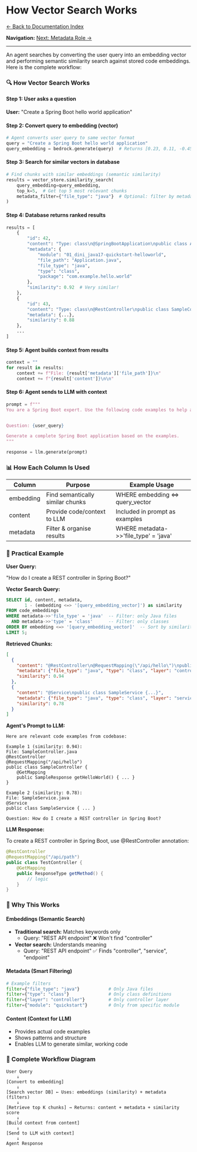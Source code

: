 # How Vector Search Works

[← Back to Documentation Index](../README.md)

**Navigation:** [Next: Metadata Role →](./02_metadata_role.md)

---

An agent searches by converting the user query into an embedding vector and performing semantic similarity search against stored code embeddings. Here is the complete workflow:

### 🔍 How Vector Search Works

#### Step 1: User asks a question

**User:** "Create a Spring Boot hello world application"

#### Step 2: Convert query to embedding (vector)

```python
# Agent converts user query to same vector format
query = "Create a Spring Boot hello world application"
query_embedding = bedrock.generate(query)  # Returns [0.23, 0.11, -0.45, ...]
```

#### Step 3: Search for similar vectors in database

```python
# Find chunks with similar embeddings (semantic similarity)
results = vector_store.similarity_search(
    query_embedding=query_embedding,
    top_k=5,  # Get top 5 most relevant chunks
    metadata_filter={"file_type": "java"}  # Optional: filter by metadata
)
```

#### Step 4: Database returns ranked results

```python
results = [
    {
        "id": 42,
        "content": "Type: class\n@SpringBootApplication\npublic class Application {...}",
        "metadata": {
            "module": "01_dini_java17-quickstart-helloworld",
            "file_path": "Application.java",
            "file_type": "java",
            "type": "class",
            "package": "com.example.hello.world"
        },
        "similarity": 0.92  # Very similar!
    },
    {
        "id": 43,
        "content": "Type: class\n@RestController\npublic class SampleController {...}",
        "metadata": {...},
        "similarity": 0.88
    },
    ...
]
```

#### Step 5: Agent builds context from results

```python
context = ""
for result in results:
    context += f"File: {result['metadata']['file_path']}\n"
    context += f"{result['content']}\n\n"
```

#### Step 6: Agent sends to LLM with context

```python
prompt = f"""
You are a Spring Boot expert. Use the following code examples to help answer the question.


Question: {user_query}

Generate a complete Spring Boot application based on the examples.
"""

response = llm.generate(prompt)
```

### 📊 How Each Column Is Used

| Column    | Purpose                          | Example Usage                         |
|-----------|----------------------------------|---------------------------------------|
| embedding | Find semantically similar chunks | WHERE embedding <=> query_vector      |
| content   | Provide code/context to LLM      | Included in prompt as examples        |
| metadata  | Filter & organise results        | WHERE metadata->>'file_type' = 'java' |

### 🔧 Practical Example

**User Query:**

"How do I create a REST controller in Spring Boot?"

**Vector Search Query:**

```sql
SELECT id, content, metadata,
       1 - (embedding <=> '[query_embedding_vector]') as similarity
FROM code_embeddings
WHERE metadata->>'file_type' = 'java'  -- Filter: only Java files
  AND metadata->>'type' = 'class'      -- Filter: only classes
ORDER BY embedding <=> '[query_embedding_vector]'  -- Sort by similarity
LIMIT 5;
```

**Retrieved Chunks:**

```json
[
  {
    "content": "@RestController\n@RequestMapping(\"/api/hello\")\npublic class SampleController {...}",
    "metadata": {"file_type": "java", "type": "class", "layer": "controller"},
    "similarity": 0.94
  },
  {
    "content": "@Service\npublic class SampleService {...}",
    "metadata": {"file_type": "java", "type": "class", "layer": "service"},
    "similarity": 0.78
  }
]
```

**Agent's Prompt to LLM:**

```text
Here are relevant code examples from codebase:

Example 1 (similarity: 0.94):
File: SampleController.java
@RestController
@RequestMapping("/api/hello")
public class SampleController {
    @GetMapping
    public SampleResponse getHelloWorld() { ... }
}

Example 2 (similarity: 0.78):
File: SampleService.java
@Service
public class SampleService { ... }

Question: How do I create a REST controller in Spring Boot?
```

**LLM Response:**

To create a REST controller in Spring Boot, use @RestController annotation:

```java
@RestController
@RequestMapping("/api/path")
public class TestController {
    @GetMapping
    public ResponseType getMethod() {
        // logic
    }
}
```

### 🎯 Why This Works

#### Embeddings (Semantic Search)

- **Traditional search:** Matches keywords only
  - Query: "REST API endpoint" ❌ Won't find "controller"
- **Vector search:** Understands meaning
  - Query: "REST API endpoint" ✅ Finds "controller", "service", "endpoint"

#### Metadata (Smart Filtering)

```python
# Example filters
filter={"file_type": "java"}           # Only Java files
filter={"type": "class"}               # Only class definitions
filter={"layer": "controller"}         # Only controller layer
filter={"module": "quickstart"}        # Only from specific module
```

#### Content (Context for LLM)

- Provides actual code examples
- Shows patterns and structure
- Enables LLM to generate similar, working code

### 🔄 Complete Workflow Diagram

```
User Query
    ↓
[Convert to embedding]
    ↓
[Search vector DB] ← Uses: embeddings (similarity) + metadata (filters)
    ↓
[Retrieve top K chunks] → Returns: content + metadata + similarity score
    ↓
[Build context from content]
    ↓
[Send to LLM with context]
    ↓
Agent Response
```
